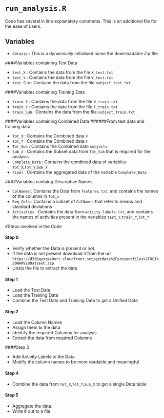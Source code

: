 # `run_analysis.R`

Code has several in line explanatory comments.
This is an additional file for the ease of users.

## Variables

* `datazip` : This is a dynamically initialised name the downloadable Zip file

####Variables containing Test Data
* `test_X` : Contains the data from the file `X_test.txt`
* `test_Y` : Contains the data from the file `Y_test.txt`
* `test_Sub` : Contains the data from the file `subject_test.txt`

####Variables containing Training Data
* `train_X` : Contains the data from the file `X_train.txt`
* `train_Y` : Contains the data from the file `Y_train.txt`
* `train_Sub` : Contains the data from the file `subject_train.txt`

####Variables containing Combined Data 
######From test data and training data

* `Tot_X` : Contains the Combined data `X`
* `Tot_Y` : Contains the Combined data `Y`
* `Tot_Sub` : Contains the Combined data `subjects`
* `Sub_X` : Contains the Subset data from `Tot_Sub` that is required for the analysis
* `Complete_Data` : Contains the combined data of variables `Tot_X`,`Tot_Y`,`Sub_X`
* `Final` : Contains the aggregated data of the variable `Complete_Data`

####Variables containg Descriptive Names
* `ColNames` : Contains the Data from `features.txt`, and contains the names of the columns in `Tot_x`
* `Req_Cols` : Contains a subset of `ColNames` that refer to means and standard deviations
* `Activities` : Contains the data from `actiity_labels.txt`, and contains the names of activities present in the variables `test_Y`,`train_Y`,`Tot_Y`

#Steps involved in the Code

#### Step 0
* Verify whether the Data is present or not.
* If the data is not present download it from the url `https://d396qusza40orc.cloudfront.net/getdata%2Fprojectfiles%2FUCI%20HAR%20Dataset.zip`
* Unzip the file to extract the data

#### Step 1

* Load the Test Data
* Load the Training Data
* Combine the Test Data and Training Data to get a Unified Data

#### Step 2
* Load the Column Names
* Assign them to the data
* Identify the required Columns for analysis
* Extract the data from required Columns

####Step 3
* Add Activity Labels to the Data
* Modify the column names to be more readable and meaningful

#### Step 4
* Combine the data from `Tot_X`,`Tot_Y`,`Sub_X` to get a single Data table

#### Step 5
* Aggregate the data.
* Write it out to a file
